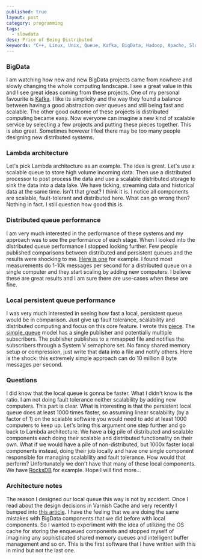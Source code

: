 ```yaml
---
published: true
layout: post
category: programming
tags: 
  - slowdata
desc: Price of Being Distributed
keywords: "C++, Linux, Unix, Queue, Kafka, BigData, Hadoop, Apache, SlowData, Performance"
---
```


### BigData
I am watching how new and new BigData projects came from nowhere and slowly changing the whole computing landscape. I see a great value in this and I see great ideas coming from these projects. One of my personal favourite is [Kafka](http://kafka.apache.org). I like its simplicity and the way they found a balance between having a good abstraction over queues and still being fast and scalable. 
The other good outcome of these projects is distributed computing became easy. Now everyone can imagine a new kind of scalable service by selecting a few projects and putting these pieces together. This is also great. Sometimes however I feel there may be too many people designing new distributed systems.
### Lambda architecture
Let's pick Lambda architecture as an example. The idea is great. Let's use a scalable queue to store high volume incoming data. Then use a distributed processor to post process the data and use a scalable distributed storage to sink the data into a data lake. We have ticking, streaming data and historical data at the same time. Isn't that great? I think it is.
I notice all components are scalable, fault-tolerant and distributed here. What can go wrong then? Nothing in fact. I still question how good this is.
### Distributed queue performance
I am very much interested in the performance of these systems and my approach was to see the performance of each stage. When I looked into the distributed queue performance I stopped looking further. Few people published comparisons between distributed and persistent queues and the results were shocking to me. [Here is one](http://www.warski.org/blog/2014/07/evaluating-persistent-replicated-message-queues/) for example. I found most measurements do 1-10k messages per second for a distributed queue on a single computer and they start scaling by adding new computers. I believe these are great results and I am sure there are use-cases when these are fine.
### Local persistent queue performance
I was very much interested in seeing how fast a local, persistent queue would be in comparison. Just give up fault tolerance, scalability and distributed computing and focus on this core feature. I wrote this [piece](https://github.com/starschema/virtdb-queue). The [simple_queue](https://github.com/starschema/virtdb-queue/blob/master/src/queue/simple_queue.hh) model has a single publisher and potentially multiple subscribers. The publisher publishes to a mmapped file and notifies the subscribers through a System V semaphore set. No fancy shared memory setup or compression, just write that data into a file and notify others.
Here is the shock: this extremely simple approach can do 10 million 8 byte messages per second.
### Questions
I did know that the local queue is gonna be faster. What I didn't know is the ratio. I am not doing fault tolerance neither scalability by adding new computers. This part is clear.
What is interesting is that the persistent local queue does at least 1000 times faster, so assuming linear scalability (by a factor of 1) on the scalable software you would need to add at least 1000 computers to keep up.
Let's bring this argument one step further and go back to Lambda architecture. We have a big pile of distributed and scalable components each doing their scalable and distributed functionality on their own. What if we would have a pile of non-distributed, but 1000x faster local components instead, doing their job locally and have one single component responsible for managing scalability and fault tolerance. How would that perform?
Unfortunately we don't have that many of these local components. We have [RocksDB](http://rocksdb.org) for example. Hope I will find more...
### Architecture notes
The reason I designed our local queue this way is not by accident. Once I read about the design decisions in Varnish Cache and very recently I bumped into [this article](https://www.varnish-cache.org/trac/wiki/ArchitectNotes). I have the feeling that we are doing the same mistakes with BigData components that we did before with local components. So I wanted to experiment with the idea of utilizing the OS cache for storing the enqueued components and stopped myself of imagining any sophisticated shared memory queues and intelligent buffer management and so on. This is the first software that I have written with this in mind but not the last one.